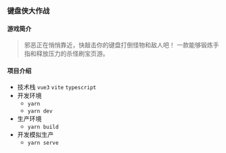 ### 键盘侠大作战

#### 游戏简介

> 邪恶正在悄悄靠近，快敲击你的键盘打倒怪物和敌人吧！
> 一款能够锻炼手指和释放压力的杀怪刷宝页游。

#### 项目介绍

- 技术栈 `vue3` `vite` `typescript`
- 开发环境
  - `yarn`
  - `yarn dev`
- 生产环境
  - `yarn build`
- 开发模拟生产
  - `yarn serve`
